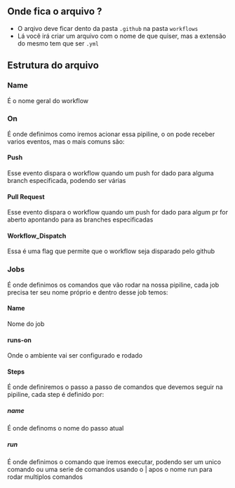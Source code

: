 ## Onde fica o arquivo ?
- O arqivo deve ficar dento da pasta `.github`  na pasta `workflows` 
- Lá você irá criar um arquivo com o nome de que quiser, mas a extensão do mesmo tem que ser `.yml`
## Estrutura do arquivo 
### Name 
É o nome geral do workflow
### On 
É onde definimos como iremos acionar essa pipiline, o on pode receber varios eventos, mas o mais comuns são: 
#### Push 
Esse evento dispara o workflow quando um push for dado para alguma branch especificada, podendo ser várias
#### Pull Request
Esse evento dispara o workflow quando um push for dado para algum pr for aberto apontando para as branches especificadas
#### Workflow_Dispatch 
Essa é uma flag que permite que o workflow seja disparado pelo github
### Jobs
É onde definimos os comandos que vão rodar na nossa pipiline, cada job precisa ter seu nome próprio e dentro desse job temos:
#### Name
Nome do job
#### runs-on 
Onde o ambiente vai ser configurado e rodado 
#### Steps
É onde definiremos o passo a passo de comandos que devemos seguir na pipiline, cada step é definido por:
##### name 
É onde definoms o nome do passo atual 
##### run 
É onde definimos o comando que iremos executar, podendo ser um unico comando ou uma serie de comandos usando o | apos o nome run para rodar multiplos comandos 
